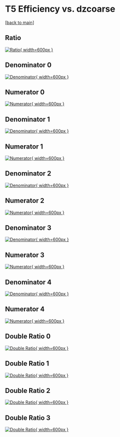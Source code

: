 # T5 Efficiency vs. dzcoarse

[[back to main](./)]



## Ratio

[![Ratio](../mtv/var/T5_vtr_0_-1_eff_dzcoarse.png){ width=600px }](../mtv/var/T5_vtr_0_-1_eff_dzcoarse.pdf)

## Denominator 0

[![Denominator](../mtv/den/T5_vtr_0_-1_eff_dzcoarse_den0.png){ width=600px }](../mtv/den/T5_vtr_0_-1_eff_dzcoarse_den0.pdf)

## Numerator 0

[![Numerator](../mtv/num/T5_vtr_0_-1_eff_dzcoarse_num0.png){ width=600px }](../mtv/num/T5_vtr_0_-1_eff_dzcoarse_num0.pdf)

## Denominator 1

[![Denominator](../mtv/den/T5_vtr_0_-1_eff_dzcoarse_den1.png){ width=600px }](../mtv/den/T5_vtr_0_-1_eff_dzcoarse_den1.pdf)

## Numerator 1

[![Numerator](../mtv/num/T5_vtr_0_-1_eff_dzcoarse_num1.png){ width=600px }](../mtv/num/T5_vtr_0_-1_eff_dzcoarse_num1.pdf)

## Denominator 2

[![Denominator](../mtv/den/T5_vtr_0_-1_eff_dzcoarse_den2.png){ width=600px }](../mtv/den/T5_vtr_0_-1_eff_dzcoarse_den2.pdf)

## Numerator 2

[![Numerator](../mtv/num/T5_vtr_0_-1_eff_dzcoarse_num2.png){ width=600px }](../mtv/num/T5_vtr_0_-1_eff_dzcoarse_num2.pdf)

## Denominator 3

[![Denominator](../mtv/den/T5_vtr_0_-1_eff_dzcoarse_den3.png){ width=600px }](../mtv/den/T5_vtr_0_-1_eff_dzcoarse_den3.pdf)

## Numerator 3

[![Numerator](../mtv/num/T5_vtr_0_-1_eff_dzcoarse_num3.png){ width=600px }](../mtv/num/T5_vtr_0_-1_eff_dzcoarse_num3.pdf)

## Denominator 4

[![Denominator](../mtv/den/T5_vtr_0_-1_eff_dzcoarse_den4.png){ width=600px }](../mtv/den/T5_vtr_0_-1_eff_dzcoarse_den4.pdf)

## Numerator 4

[![Numerator](../mtv/num/T5_vtr_0_-1_eff_dzcoarse_num4.png){ width=600px }](../mtv/num/T5_vtr_0_-1_eff_dzcoarse_num4.pdf)

## Double Ratio 0

[![Double Ratio](../mtv/ratio/T5_vtr_0_-1_eff_dzcoarse_ratio0.png){ width=600px }](../mtv/ratio/T5_vtr_0_-1_eff_dzcoarse_ratio0.pdf)

## Double Ratio 1

[![Double Ratio](../mtv/ratio/T5_vtr_0_-1_eff_dzcoarse_ratio1.png){ width=600px }](../mtv/ratio/T5_vtr_0_-1_eff_dzcoarse_ratio1.pdf)

## Double Ratio 2

[![Double Ratio](../mtv/ratio/T5_vtr_0_-1_eff_dzcoarse_ratio2.png){ width=600px }](../mtv/ratio/T5_vtr_0_-1_eff_dzcoarse_ratio2.pdf)

## Double Ratio 3

[![Double Ratio](../mtv/ratio/T5_vtr_0_-1_eff_dzcoarse_ratio3.png){ width=600px }](../mtv/ratio/T5_vtr_0_-1_eff_dzcoarse_ratio3.pdf)

